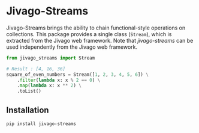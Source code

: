 # Jivago-Streams
Jivago-Streams brings the ability to chain functional-style operations on collections. 
This package provides a single class (`Stream`), which is extracted from the Jivago web framework.
Note that *jivago-streams* can be used independently from the Jivago web framework.

```python
from jivago_streams import Stream

# Result : [4, 16, 36]
square_of_even_numbers = Stream([1, 2, 3, 4, 5, 6]) \
    .filter(lambda x: x % 2 == 0) \
    .map(lambda x: x ** 2) \
    .toList()
```

## Installation
`pip install jivago-streams`
